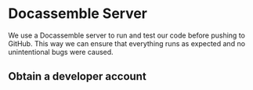 # Docassemble Server

We use a Docassemble server to run and test our code before pushing to GitHub. This way we can ensure that everything runs as expected and no
unintentional bugs were caused.

## Obtain a developer account
